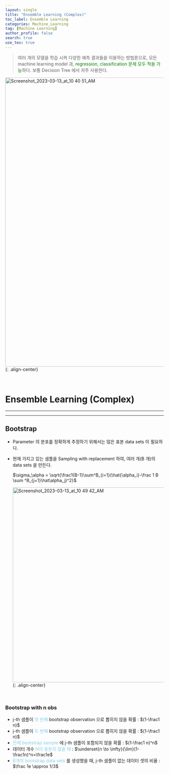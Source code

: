 ```yaml
---
layout: single
title: "Ensemble Learning (Complex)"
toc_label: Ensemble Learning
categories: Machine_Learning
tag: [Machine Learning]
author_profile: false
search: true
use_tex: true
---
```


> 여러 개의 모델을 학습 시켜 다양한 예측 결과들을 이용하는 방법론으로, 모든 machine learning model 과, <span style='color:green'>regression, classification 문제 모두 적용 가능</span>하다. 보통 Decision Tree 에서 자주 사용한다.

<img width="919" alt="Screenshot_2023-03-13_at_10 40 51_AM" src="https://github.com/woo-kyu/woo-kyu.github.io/assets/102133610/8b69d40a-7414-4e4e-bdd1-fbcf5b3a7408">{: .align-center}

<br>

# Ensemble Learning (Complex)

---

---

## Bootstrap

- Parameter 의 분포를 정확하게 추정하기 위해서는 많은 표본 data sets 이 필요하다.
- 현재 가지고 있는 샘플을 Sampling with replacement 하여, 여러 개(B 개)의 data sets 을 만든다.

  $\sigma_\alpha = \sqrt{\frac1{B-1}\sum^B_{i=1}(\hat{\alpha_i}-\frac 1 B \sum ^B_{j=1}\hat\alpha_j)^2}$

  <img width="620" alt="Screenshot_2023-03-13_at_10 49 42_AM" src="https://github.com/woo-kyu/woo-kyu.github.io/assets/102133610/220fdc6a-f22a-4326-b965-5756afb1dbdf">{: .align-center}

<br>

### Bootstrap with n obs

- j-th 샘플이 <span style="color:skyblue">첫 번째</span> bootstrap observation 으로 뽑히지 않을 확률 : $(1-\frac1 n)$
- j-th 샘플이 <span style="color:skyblue">두 번째</span> bootstrap observation 으로 뽑히지 않을 확률 : $(1-\frac1 n)$
- <span style="color:skyblue">전체 bootstrap sample</span> 에 j-th 샘플이 포함되지 않을 확률 : $(1-\frac1 n)^n$
- 데이터 개수 <span style="color:skyblue">N이 충분히 많을 때</span> : $\underset{n \to \infty}{\lim}(1-\frac1n)^n=\frac1e$
- <span style="color:skyblue">B개의 bootstrap data sets</span> 를 생성했을 때, j-th  샘플이 없는 데이터 셋의 비율 : $\frac 1e \approx 1/3$